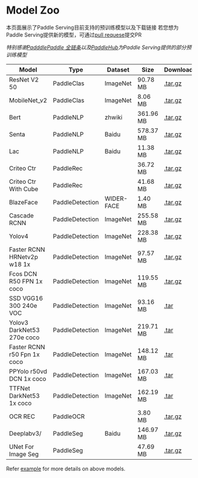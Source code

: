 # Model Zoo

本页面展示了Paddle Serving目前支持的预训练模型以及下载链接
若您想为Paddle Serving提供新的模型，可通过[pull requese](https://github.com/PaddlePaddle/Serving/pulls)提交PR

*特别感谢[PadddlePaddle 全链条](https://www.paddlepaddle.org.cn/wholechain)以及[PaddleHub](https://www.paddlepaddle.org.cn/hub)为Paddle Serving提供的部分预训练模型*


| Model | Type | Dataset | Size | Download | Sample Input| Model mode |
| --- | --- | --- | --- | --- | --- | --- |
| ResNet V2 50 | PaddleClas | ImageNet | 90.78 MB | [.tar.gz](https://paddle-serving.bj.bcebos.com/paddle_hub_models/image/ImageClassification/resnet_v2_50_imagenet.tar.gz) | [daisy.jpg](../examples/PaddleClas/resnet_v2_50/daisy.jpg) |Eager|
| MobileNet_v2 | PaddleClas | ImageNet | 8.06 MB | [.tar.gz](https://paddle-serving.bj.bcebos.com/paddle_hub_models/image/ImageClassification/mobilenet_v2_imagenet.tar.gz) | [daisy.jpg](../examples/PaddleClas/mobilenet/daisy.jpg) |Eager|
| Bert | PaddleNLP | zhwiki | 361.96 MB | [.tar.gz](https://paddle-serving.bj.bcebos.com/paddle_hub_models/text/SemanticModel/bert_chinese_L-12_H-768_A-12.tar.gz) | [data-c.txt](../examples/PaddleNLP/data-c.txt) |Eager|
| Senta | PaddleNLP | Baidu | 578.37 MB | [.tar.gz](https://paddle-serving.bj.bcebos.com/paddle_hub_models/text/SentimentAnalysis/senta_bilstm.tar.gz) |  |Eager|
| Lac | PaddleNLP | Baidu | 11.38 MB | [.tar.gz](https://paddle-serving.bj.bcebos.com/paddle_hub_models/text/LexicalAnalysis/lac.tar.gz) |  |Eager|
| Criteo Ctr | PaddleRec |  | 36.72 MB | [.tar.gz](https://paddle-serving.bj.bcebos.com/criteo_ctr_example/criteo_ctr_demo_model.tar.gz) | [ctr_data.tar.gz](https://paddle-serving.bj.bcebos.com/data/ctr_prediction/ctr_data.tar.gz) |Eager|
| Criteo Ctr With Cube | PaddleRec |  | 41.68 MB | [.tar.gz](https://paddle-serving.bj.bcebos.com/unittest/ctr_cube_unittest.tar.gz) | [ctr_data.tar.gz](https://paddle-serving.bj.bcebos.com/data/ctr_prediction/ctr_data.tar.gz) |Eager|
| BlazeFace | PaddleDetection | WIDER-FACE | 1.40 MB | [.tar.gz](https://paddle-serving.bj.bcebos.com/paddle_hub_models/image/ObjectDetection/blazeface.tar.gz) | [test.jpg](../examples/PaddleDetection/blazeface) |Eager|
| Cascade RCNN | PaddleDetection | ImageNet | 255.58 MB | [.tar.gz](https://paddle-serving.bj.bcebos.com/pddet_demo/cascade_mask_rcnn_r50_vd_fpn_ssld_2x_coco_serving.tar.gz) | [000000570688.jpg](../examples/PaddleDetection/cascade_rcnn/000000570688.jpg) |Eager|
| Yolov4 | PaddleDetection | ImageNet | 228.38 MB | [.tar.gz](https://paddle-serving.bj.bcebos.com/paddle_hub_models/image/ObjectDetection/yolov4.tar.gz) | [000000570688.jpg](../examples/PaddleDetection/yolov4/000000570688.jpg) |Eager|
| Faster RCNN HRNetv2p w18 1x | PaddleDetection | ImageNet | 97.57 MB | [.tar.gz](https://paddle-serving.bj.bcebos.com/pddet_demo/faster_rcnn_hrnetv2p_w18_1x.tar.gz) | [000000570688.jpg](../examples/PaddleDetection/faster_rcnn_hrnetv2p_w18_1x/000000570688.jpg) |Eager|
| Fcos DCN R50 FPN 1x coco | PaddleDetection | ImageNet | 119.55 MB | [.tar.gz](https://paddle-serving.bj.bcebos.com/pddet_demo/2.0/fcos_dcn_r50_fpn_1x_coco.tar) | [000000570688.jpg](../examples/PaddleDetection/fcos_dcn_r50_fpn_1x_coco/000000570688.jpg) |Eager|
| SSD VGG16 300 240e VOC | PaddleDetection | ImageNet | 93.16 MB | [.tar](https://paddle-serving.bj.bcebos.com/pddet_demo/2.0/ssd_vgg16_300_240e_voc.tar) | [000000014439.jpg](../examples/PaddleDetection/ssd_vgg16_300_240e_voc/000000014439.jpg) |Torchscripted |
| Yolov3 DarkNet53 270e coco | PaddleDetection | ImageNet | 219.71 MB | [.tar](https://paddle-serving.bj.bcebos.com/pddet_demo/2.0/yolov3_darknet53_270e_coco.tar) | [000000570688.jpg](../examples/PaddleDetection/yolov3_darknet53_270e_coco/000000570688.jpg) |Torchscripted |
| Faster RCNN r50 Fpn 1x coco | PaddleDetection | ImageNet | 148.12 MB | [.tar](https://paddle-serving.bj.bcebos.com/pddet_demo/2.0/faster_rcnn_r50_fpn_1x_coco.tar) | [000000570688.jpg](../examples/PaddleDetection/faster_rcnn_r50_fpn_1x_coco/000000570688.jpg) |Torchscripted |
| PPYolo r50vd DCN 1x coco | PaddleDetection | ImageNet | 167.03 MB | [.tar](https://paddle-serving.bj.bcebos.com/pddet_demo/2.0/ppyolo_r50vd_dcn_1x_coco.tar) | [000000570688.jpg](../examples/PaddleDetection/ppyolo_r50vd_dcn_1x_coco/000000570688.jpg) |Torchscripted |
| TTFNet DarkNet53 1x coco | PaddleDetection | ImageNet | 162.19 MB | [.tar](https://paddle-serving.bj.bcebos.com/pddet_demo/ttfnet_darknet53_1x_coco.tar) | [000000570688.jpg](../examples/PaddleDetection/ttfnet_darknet53_1x_coco/000000570688.jpg) |Torchscripted |
| OCR REC | PaddleOCR |  | 3.80 MB | [.tar.gz](https://paddle-serving.bj.bcebos.com/paddle_hub_models/image/OCR/ocr_rec.tar.gz) | [test_imgs.tar](https://paddle-serving.bj.bcebos.com/ocr/test_imgs.tar) |Torchscripted |
| Deeplabv3/ | PaddleSeg | Baidu | 146.97 MB | [.tar.gz](https://paddle-serving.bj.bcebos.com/paddle_hub_models/image/ImageSegmentation/deeplabv3.tar.gz) | [N0060.jpg](../examples/PaddleSeg/deeplabv3/N0060.jpg) |Torchscripted |
| UNet For Image Seg | PaddleSeg |  | 47.69 MB | [.tar.gz](https://paddle-serving.bj.bcebos.com/paddle_hub_models/image/ImageSegmentation/unet.tar.gz) | [N0060.jpg](../examples/PaddleSeg/unet_for_image_seg/N0060.jpg) |Torchscripted |

Refer [example](../examples) for more details on above models.
